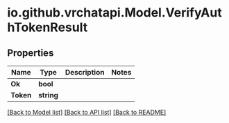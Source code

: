 # io.github.vrchatapi.Model.VerifyAuthTokenResult

## Properties

Name | Type | Description | Notes
------------ | ------------- | ------------- | -------------
**Ok** | **bool** |  | 
**Token** | **string** |  | 

[[Back to Model list]](../README.md#documentation-for-models) [[Back to API list]](../README.md#documentation-for-api-endpoints) [[Back to README]](../README.md)

